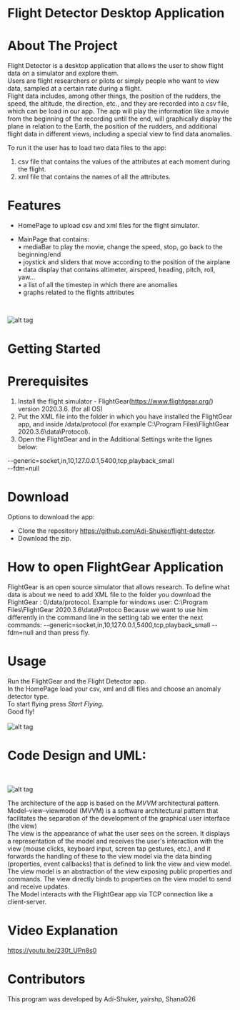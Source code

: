 # Flight Detector Desktop Application

# About The Project

Flight Detector is a desktop application that allows the user to show flight data on a simulator and explore them.<br>
Users are flight researchers or pilots or simply people who want to view data, sampled at a certain rate during a flight.<br>
Flight data includes, among other things, the position of the rudders, the speed, the altitude, the direction, etc., and they are recorded into a csv file, which can be load
in our app. The app will play the information like a movie from the beginning of the recording until the end, will graphically display
the plane in relation to the Earth, the position of the rudders, and additional flight data in different views, including a special view to find data anomalies.<br>

To run it the user has to load two data files to the app: 
1) csv file that contains the values of the attributes at each moment during the flight.
2) xml file that contains the names of all the attributes.


# Features

* HomePage to upload csv and xml files for the flight simulator.
* MainPage that contains:<br>
 • mediaBar to play the movie, change the speed, stop, go back to the beginning/end<br>
 • joystick and sliders that move according to the position of the airplane<br>
 • data display that contains altimeter, airspeed, heading, pitch, roll, yaw... <br>
 • a list of all the timestep in which there are anomalies<br>
 • graphs related to the flights attributes<br>

   <br>
 ![alt tag](https://user-images.githubusercontent.com/81378726/114765868-5c927e80-9d6e-11eb-8d67-b622cb773e00.jpg)
   <br>

# Getting Started

# Prerequisites

1) Install the flight simulator - FlightGear(https://www.flightgear.org/) version 2020.3.6. (for all OS)
2) Put the XML file into the folder in which you have installed the FlightGear app, and inside /data/protocol (for example C:\Program Files\FlightGear 2020.3.6\data\Protocol).
3) Open the FlightGear and in the Additional Settings write the lignes below: <br>

--generic=socket,in,10,127.0.0.1,5400,tcp,playback_small <br>
--fdm=null <br>


# Download

Options to download the app: 
- Clone the repository https://github.com/Adi-Shuker/flight-detector.
- Download the zip.

# How to open FlightGear Application
FlightGear is an open source simulator that allows research.
To define what data is about we need to add XML file to the folder you download the FlightGear : 0/data/protocol. 
Example for windows user: C:\Program Files\FlightGear 2020.3.6\data\Protoco
Because we want to use him differently in the command line in the setting tab  we enter the next commands:
--generic=socket,in,10,127.0.0.1,5400,tcp,playback_small
 --fdm=null
and than press fly.

# Usage
Run the FlightGear and the Flight Detector app. <br>
In the HomePage load your csv, xml and dll files and choose an anomaly detector type. <br>
To start flying  press *Start Flying*.<br>
Good fly! <br>
<br>
 ![alt tag](https://user-images.githubusercontent.com/81378726/114764020-2227e200-9d6c-11eb-8b38-6225a6a9d2a0.jpg)
<br>

# Code Design and UML:
<br>


 ![alt tag](https://user-images.githubusercontent.com/81378726/114763777-dbd28300-9d6b-11eb-87f0-c4912a7c43ba.PNG)
<br>

The architecture of the app is based on the *MVVM* architectural pattern. <br>
Model–view–viewmodel (MVVM) is a software architectural pattern that facilitates the separation of the development of the graphical user interface (the view)<br>
The view is the appearance of what the user sees on the screen. It displays a representation of the model and receives the user's interaction with the view (mouse clicks,
keyboard input, screen tap gestures, etc.), and it forwards the handling of these to the view model via the data binding (properties, event callbacks) that is defined to link the view and view model.<br>
The view model is an abstraction of the view exposing public properties and commands. The view directly binds to properties on the view model to send and receive updates. <br>
The Model interacts with the FlightGear app via TCP connection like a client-server.

# Video Explanation 

https://youtu.be/230t_UPn8s0

# Contributors
This program was developed by Adi-Shuker, yairshp, Shana026
